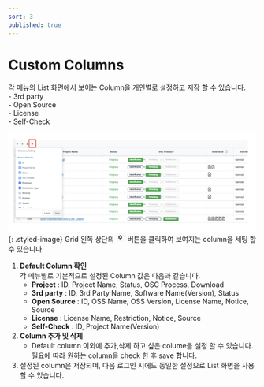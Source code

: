 ```yaml
---
sort: 3
published: true
---
```

# Custom Columns

<div class="note">
각 메뉴의 List 화면에서 보이는 Column을 개인별로 설정하고 저장 할 수 있습니다.<br>
- 3rd party<br>  
- Open Source<br>  
- License<br> 
- Self-Check<br>  
</div>


![ChangeDivisionInList](../../images/common/list_view_buttons/custom_columns.png){: .styled-image} 
Grid 왼쪽 상단의 ![ChangeDivisionInList](../../images/common/list_view_buttons/custom_columns_button.png) 버튼을 클릭하여 보여지는 column을 세팅 할 수 있습니다. 
1. **Default Column 확인**  
각 메뉴별로 기본적으로 설정된 Column 값은 다음과 같습니다.
    - **Project** : ID, Project Name, Status, OSC Process, Download 
    - **3rd party** : ID, 3rd Party Name, Software Name(Version), Status
    - **Open Source** : ID, OSS Name, OSS Version, License Name, Notice, Source 
    - **License** : License Name, Restriction, Notice, Source 
    - **Self-Check** : ID, Project Name(Version)
2. **Column 추가 및 삭제**
    - Default column 이외에 추가,삭제 하고 싶은 colume을 설정 할 수 있습니다. 필요에 따라 원하는 column을 check 한 후 save 합니다. 
2. 설정된 column은 저장되며, 다음 로그인 시에도 동일한 설정으로 List 화면을 사용할 수 있습니다. 